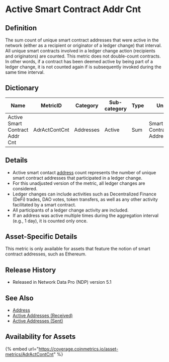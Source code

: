 # Active Smart Contract Addr Cnt

## **Definition**

The sum count of unique smart contract addresses that were active in the network (either as a recipient or originator of a ledger change) that interval. All unique smart contracts involved in a ledger change action (recipients and originators) are counted. This metric does not double-count contracts. In other words, if a contract has been deemed active by being part of a ledger change, it is not counted again if is subsequently invoked during the same time interval.

## **Dictionary**

| Name                           | **MetricID**  | **Category** | **Sub-category** | **Type** | **Unit**                 | **Interval** |
| ------------------------------ | ------------- | ------------ | ---------------- | -------- | ------------------------ | ------------ |
| Active Smart Contract Addr Cnt | AdrActContCnt | Addresses    | Active           | Sum      | Smart Contract Addresses | 1 day        |

## **Details**

* Active smart contact [address](../../on-chain-data/on-chain-basics.md#address) count represents the number of unique smart contract addresses that participated in a ledger change.
* For this unadjusted version of the metric, all ledger changes are considered.
* Ledger changes can include activities such as Decentralized Finance (DeFi) trades, DAO votes, token transfers, as well as any other activity facilitated by a smart contract.&#x20;
* All participants of a ledger change activity are included.
* If an address was active multiple times during the aggregation interval (e.g., 1 day), it is counted only once.

## **Asset-Specific Details**

This metric is only available for assets that feature the notion of smart contract addresses, such as Ethereum.

## **Release History**

* Released in Network Data Pro (NDP) version 5.1

## **See Also**

* [Address](../../on-chain-data/on-chain-basics.md#address)
* [Active Addresses (Received)](adractreccnt.md)
* [Active Addresses (Sent)](adractsentcnt.md)

## Availability for Assets

{% embed url="https://coverage.coinmetrics.io/asset-metrics/AdrActContCnt" %}
